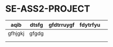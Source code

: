 # SE-ASS2-PROJECT

| aqib  | dtsfg  | gfdtrruygf   | fdytrfyu   |   |
|---|---|---|---|---|
| gfhjgkj  |gfgdg  |   |   |   |
|   |   |   |   |   |
|   |   |   |   |   |
